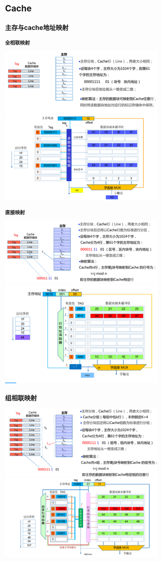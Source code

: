 <!--
 * @Descripttion: 
 * @version: 
 * @Author: WangQing
 * @email: 2749374330@qq.com
 * @Date: 2019-12-24 17:48:54
 * @LastEditors: WangQing
 * @LastEditTime: 2019-12-24 19:08:12
 -->
# Cache

## 主存与cache地址映射

### 全相联映射

![](images/2019-12-24-18-27-43.png)
![](images/2019-12-24-18-25-32.png)

### 直接映射

![](images/2019-12-24-18-28-16.png)
![](images/2019-12-24-18-32-36.png)

## 组相联映射

![](images/2019-12-24-18-38-21.png)
![](images/2019-12-24-18-40-34.png)